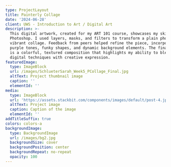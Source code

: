 ```yaml
---
type: ProjectLayout
title: Painterly Collage
date: '2024-06-28'
client: UWS - Introduction to Art / Digital Art
description: >-
  This digital artwork, created for my ART 101 course, showcases my skills with
  Photoshop. I used layers, masks, and filters to transform a plain photo into a
  vibrant collage. Feedback from peers helped refine the piece, incorporating
  purple tones, funky shapes, and dynamic background elements. The final result
  is a colorful, textured composition that highlights my ability to blend
  digital techniques with creative expression.
featuredImage:
  type: ImageBlock
  url: /images/SchlueterSarah_Week5_PCollage_Final.jpg
  altText: Project thumbnail image
  caption: ''
  elementId: ''
media:
  type: ImageBlock
  url: 'https://assets.stackbit.com/components/images/default/post-4.jpeg'
  altText: Project image
  caption: Caption of the image
  elementId: ''
addTitleSuffix: true
colors: colors-a
backgroundImage:
  type: BackgroundImage
  url: /images/bg2.jpg
  backgroundSize: cover
  backgroundPosition: center
  backgroundRepeat: no-repeat
  opacity: 100
---
```


